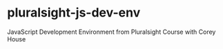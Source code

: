 # pluralsight-js-dev-env
JavaScript Development Environment from Pluralsight Course with Corey House
